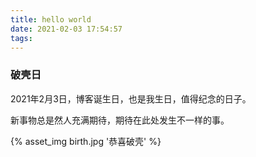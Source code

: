 ```yaml
---
title: hello world
date: 2021-02-03 17:54:57
tags:
---
```

### 破壳日

2021年2月3日，博客诞生日，也是我生日，值得纪念的日子。

新事物总是然人充满期待，期待在此处发生不一样的事。

{% asset_img birth.jpg '恭喜破壳' %}
